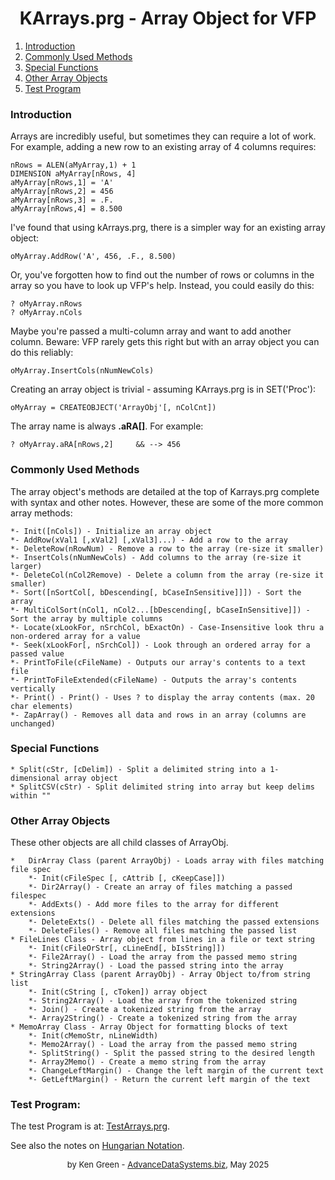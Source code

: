 # <center>KArrays.prg - Array Object for VFP</center>

1. [Introduction](#introduction)
2. [Commonly Used Methods](#commonly-used-methods)
3. [Special Functions](#special-functions)
4. [Other Array Objects](#other-array-objects)
5. [Test Program](#test-program)

### Introduction

Arrays are incredibly useful, but sometimes they can require a lot of work. For example, adding a new row to an existing array of 4 columns requires:
```foxpro
nRows = ALEN(aMyArray,1) + 1
DIMENSION aMyArray[nRows, 4]
aMyArray[nRows,1] = 'A'
aMyArray[nRows,2] = 456
aMyArray[nRows,3] = .F.
aMyArray[nRows,4] = 8.500
```

I've found that using kArrays.prg, there is a simpler way for an existing array object:
```foxpro
oMyArray.AddRow('A', 456, .F., 8.500)
```

Or, you've forgotten how to find out the number of rows or columns in the array so you have to look up VFP's help. Instead, you could easily do this:
```foxpro
? oMyArray.nRows
? oMyArray.nCols
```

Maybe you're passed a multi-column array and want to add another column. Beware: VFP rarely gets this right but with an array object you can do this reliably:
```foxpro
oMyArray.InsertCols(nNumNewCols)
```

Creating an array object is trivial - assuming KArrays.prg is in SET('Proc'):
```foxpro
oMyArray = CREATEOBJECT('ArrayObj'[, nColCnt])
```

The array name is always **.aRA[]**. For example:
```foxpro
? oMyArray.aRA[nRows,2]     && --> 456
```

### Commonly Used Methods
The array object's methods are detailed at the top of Karrays.prg complete with syntax and other notes. However, these are some of the more common array methods:
```foxpro
*- Init([nCols]) - Initialize an array object
*- AddRow(xVal1 [,xVal2] [,xVal3]...) - Add a row to the array
*- DeleteRow(nRowNum) - Remove a row to the array (re-size it smaller)
*- InsertCols(nNumNewCols) - Add columns to the array (re-size it larger)
*- DeleteCol(nCol2Remove) - Delete a column from the array (re-size it smaller)
*- Sort([nSortCol[, bDescending[, bCaseInSensitive]]]) - Sort the array
*- MultiColSort(nCol1, nCol2...[bDescending[, bCaseInSensitive]]) - Sort the array by multiple columns
*- Locate(xLookFor, nSrchCol, bExactOn) - Case-Insensitive look thru a non-ordered array for a value
*- Seek(xLookFor[, nSrchCol]) - Look through an ordered array for a passed value
*- PrintToFile(cFileName) - Outputs our array's contents to a text file
*- PrintToFileExtended(cFileName) - Outputs the array's contents vertically
*- Print() - Print() - Uses ? to display the array contents (max. 20 char elements)
*- ZapArray() - Removes all data and rows in an array (columns are unchanged)
```

### Special Functions
```foxpro
* Split(cStr, [cDelim]) - Split a delimited string into a 1-dimensional array object
* SplitCSV(cStr) - Split delimited string into array but keep delims within ""
```

### Other Array Objects
These other objects are all child classes of ArrayObj.
```foxpro
*   DirArray Class (parent ArrayObj) - Loads array with files matching file spec
    *- Init(cFileSpec [, cAttrib [, cKeepCase]])
    *- Dir2Array() - Create an array of files matching a passed filespec
    *- AddExts() - Add more files to the array for different extensions
    *- DeleteExts() - Delete all files matching the passed extensions
    *- DeleteFiles() - Remove all files matching the passed list
* FileLines Class - Array object from lines in a file or text string
    *- Init(cFileOrStr[, cLineEnd[, bIsString]])
    *- File2Array() - Load the array from the passed memo string
    *- String2Array() - Load the passed string into the array
* StringArray Class (parent ArrayObj) - Array Object to/from string list
    *- Init(cString [, cToken]) array object
    *- String2Array() - Load the array from the tokenized string
    *- Join() - Create a tokenized string from the array
    *- Array2String() - Create a tokenized string from the array
* MemoArray Class - Array Object for formatting blocks of text
    *- Init(cMemoStr, nLineWidth)
    *- Memo2Array() - Load the array from the passed memo string
    *- SplitString() - Split the passed string to the desired length
    *- Array2Memo() - Create a memo string from the array
    *- ChangeLeftMargin() - Change the left margin of the current text
    *- GetLeftMargin() - Return the current left margin of the text
```
### Test Program:
The test Program is at: [TestArrays.prg](./ArrayTests/TestArrays.prg).

See also the notes on [Hungarian Notation](./HungarianNotation.md).

<font size="2"><center>
by Ken Green - [AdvanceDataSystems.biz](http://AdvanceDataSystems.biz), May 2025
</center></font>